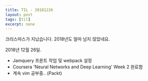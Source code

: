 ```yaml
---
title: TIL - 20181226
layout: post
tags: [til]
excerpt: none
---
```


크리스마스가 지났습니다. 2018년도 얼마 남지 않았네요.

2018년 12월 26일.

- Jamquery 프론트 작업 및 webpack 설정
- Coursera 'Neural Networks and Deep Learning' Week 2 완료함
- 계속 vim 공부중.. (Packt)